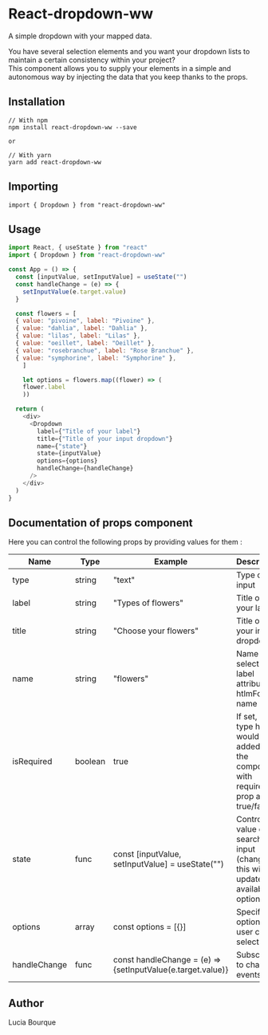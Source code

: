 # React-dropdown-ww

A simple dropdown with your mapped data.

You have several selection elements and you want your dropdown lists to maintain a certain consistency within your project?  
This component allows you to supply your elements in a simple and autonomous way by injecting the data that you keep thanks to the props.

## Installation

```shell
// With npm
npm install react-dropdown-ww --save

or

// With yarn
yarn add react-dropdown-ww
```

## Importing

```shell
import { Dropdown } from "react-dropdown-ww"
```

## Usage

```js
import React, { useState } from "react"
import { Dropdown } from "react-dropdown-ww"

const App = () => {
  const [inputValue, setInputValue] = useState("")
  const handleChange = (e) => {
    setInputValue(e.target.value)
  }

  const flowers = [
  { value: "pivoine", label: "Pivoine" },
  { value: "dahlia", label: "Dahlia" },
  { value: "lilas", label: "Lilas" },
  { value: "oeillet", label: "Oeillet" },
  { value: "rosebranchue", label: "Rose Branchue" },
  { value: "symphorine", label: "Symphorine" },
    ]

    let options = flowers.map((flower) => (
    flower.label
    ))

  return (
    <div>
      <Dropdown
        label={"Title of your label"}
        title={"Title of your input dropdown"}
        name={"state"}
        state={inputValue}
        options={options}
        handleChange={handleChange}
      />
    </div>
  )
}
```

## Documentation of props component

Here you can control the following props by providing values for them :

| Name         | Type   | Example                                                     | Description                                                                             |
| ------------ | ------ | ----------------------------------------------------------- | --------------------------------------------------------------------------------------- |
| type        | string | "text"                                          | Type of input                                                                    |
| label        | string | "Types of flowers"                                          | Title of your label                                                                     |
| title        | string | "Choose your flowers"                                       | Title of your input dropdown                                                            |
| name         | string | "flowers"                                                   | Name of select and label attribut ; htlmFor, id, name                                    |
| isRequired        | boolean | true                                        | If set, input type hidden would be added in the component with required prop as true/false                                                                     |
| state        | func   | const [inputValue, setInputValue] = useState("")            | Control the value of the search input (changing this will update the available options) |
| options      | array  | const options = [{}]                                        | Specify the options the user can select from                                            |
| handleChange | func   | const handleChange = (e) => {setInputValue(e.target.value)} | Subscribe to change events                                                              |

## Author

Lucia Bourque